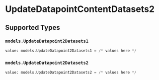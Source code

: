 # UpdateDatapointContentDatasets2


## Supported Types

### `models.UpdateDatapoint2Datasets1`

```python
value: models.UpdateDatapoint2Datasets1 = /* values here */
```

### `models.UpdateDatapoint2Datasets2`

```python
value: models.UpdateDatapoint2Datasets2 = /* values here */
```

